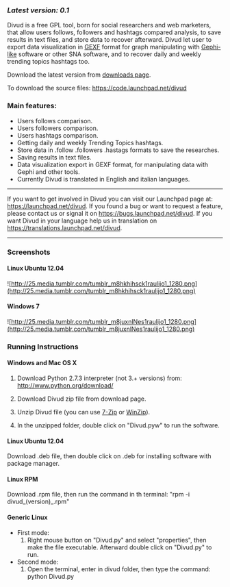 ### _**Latest version:** 0.1_ ###
Divud is a free GPL tool, born for social researchers and web marketers, that allow users follows, followers and hashtags compared analysis, to save results in text files, and store data to recover afterward. Divud let user to export data visualization in [GEXF](http://gexf.net) format for graph manipulating with [Gephi-like](http://gephi.org) software or other SNA software, and to recover daily and weekly trending topics hashtags too.

Download the latest version from [downloads page](http://code.google.com/p/divud/downloads/list).

To download the source files: https://code.launchpad.net/divud

### Main features: ###
  * Users follows comparison.
  * Users followers comparison.
  * Users hashtags comparison.
  * Getting daily and weekly Trending Topics hashtags.
  * Store data in .follow .followers .hastags formats to save the researches.
  * Saving results in text files.
  * Data visualization export in GEXF format, for manipulating data with Gephi and other tools.
  * Currently Divud is translated in English and italian languages.


---


If you want to get involved in Divud you can visit our Launchpad page at: https://launchpad.net/divud. If you found a bug or want to request a feature, please contact us or signal it on https://bugs.launchpad.net/divud. If you want Divud in your language help us in translation on https://translations.launchpad.net/divud.


---


### Screenshots ###
#### Linux Ubuntu 12.04 ####
![http://25.media.tumblr.com/tumblr_m8hkhihsck1raulijo1_1280.png](http://25.media.tumblr.com/tumblr_m8hkhihsck1raulijo1_1280.png)
#### Windows 7 ####
![http://25.media.tumblr.com/tumblr_m8juxnlNes1raulijo1_1280.png](http://25.media.tumblr.com/tumblr_m8juxnlNes1raulijo1_1280.png)

### Running Instructions ###
#### Windows and Mac OS X ####

1) Download Python 2.7.3 interpreter (not 3.+ versions) from: http://www.python.org/download/

2) Download Divud zip file from download page.

3) Unzip Divud file (you can use [7-Zip](http://www.7-zip.org/) or [WinZip](http://www.winzip.com/win/it/index.htm)).

4) In the unzipped folder, double click on "Divud.pyw" to run the software.

#### Linux Ubuntu 12.04 ####

Download .deb file, then double click on .deb for installing software with package manager.

#### Linux RPM ####

Download .rpm file, then run the command in th terminal: "rpm -i divud_(version)_.rpm"

#### Generic Linux ####
  * First mode:
    1. Right mouse button on "Divud.py" and select "properties", then make the file executable. Afterward double click on "Divud.py" to run.
  * Second mode:
    1. Open the terminal, enter in divud folder, then type the command: python Divud.py
